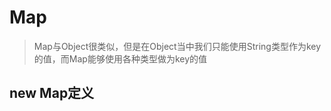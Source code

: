 # Map

> Map与Object很类似，但是在Object当中我们只能使用String类型作为key的值，而Map能够使用各种类型做为key的值

## new Map定义

```js

```

